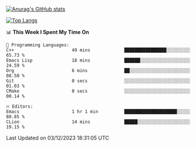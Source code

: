 [![Anurag's GitHub stats](https://github-readme-stats.vercel.app/api?username=wugouzi&count_private=true)](https://github.com/anuraghazra/github-readme-stats)

[![Top Langs](https://github-readme-stats.vercel.app/api/top-langs/?username=wugouzi&layout=compact&count_private=true&hide=html)](https://github.com/anuraghazra/github-readme-stats)

<!--START_SECTION:waka-->
📊 **This Week I Spent My Time On** 

```text
💬 Programming Languages: 
C++                      49 mins             ████████████████░░░░░░░░░   65.73 % 
Emacs Lisp               18 mins             ██████░░░░░░░░░░░░░░░░░░░   24.59 % 
Org                      6 mins              ██░░░░░░░░░░░░░░░░░░░░░░░   08.50 % 
Git                      0 secs              ░░░░░░░░░░░░░░░░░░░░░░░░░   01.03 % 
CMake                    0 secs              ░░░░░░░░░░░░░░░░░░░░░░░░░   00.14 % 

🔥 Editors: 
Emacs                    1 hr 1 min          ████████████████████░░░░░   80.85 % 
CLion                    14 mins             █████░░░░░░░░░░░░░░░░░░░░   19.15 % 
```


 Last Updated on 03/12/2023 18:31:05 UTC
<!--END_SECTION:waka-->

<!--
**wugouzi/wugouzi** is a ✨ _special_ ✨ repository because its `README.md` (this file) appears on your GitHub profile.

Here are some ideas to get you started:

- 🔭 I’m currently working on ...
- 🌱 I’m currently learning ...
- 👯 I’m looking to collaborate on ...
- 🤔 I’m looking for help with ...
- 💬 Ask me about ...
- 📫 How to reach me: ...
- 😄 Pronouns: ...
- ⚡ Fun fact: ...
-->
